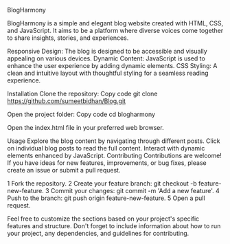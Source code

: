 BlogHarmony



BlogHarmony is a simple and elegant blog website created with HTML, CSS, and JavaScript. It aims to be a platform where diverse voices come together to share insights, stories, and experiences.


Responsive Design: The blog is designed to be accessible and visually appealing on various devices.
Dynamic Content: JavaScript is used to enhance the user experience by adding dynamic elements.
CSS Styling: A clean and intuitive layout with thoughtful styling for a seamless reading experience.


Installation
Clone the repository:
Copy code
git clone https://github.com/sumeetbidhan/Blog.git


Open the project folder:
Copy code
cd blogharmony

Open the index.html file in your preferred web browser.

Usage
Explore the blog content by navigating through different posts.
Click on individual blog posts to read the full content.
Interact with dynamic elements enhanced by JavaScript.
Contributing
Contributions are welcome! If you have ideas for new features, improvements, or bug fixes, please create an issue or submit a pull request.

1 Fork the repository.
2 Create your feature branch: git checkout -b feature-new-feature.
3 Commit your changes: git commit -m 'Add a new feature'.
4 Push to the branch: git push origin feature-new-feature.
5 Open a pull request.

Feel free to customize the sections based on your project's specific features and structure. Don't forget to include information about how to run your project, any dependencies, and guidelines for contributing.






